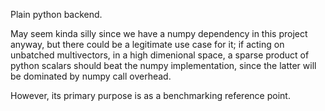 Plain python backend.

May seem kinda silly since we have a numpy dependency in this project anyway,
but there could be a legitimate use case for it; if acting on unbatched multivectors,
in a high dimenional space, a sparse product of python scalars should beat the numpy implementation,
since the latter will be dominated by numpy call overhead.

However, its primary purpose is as a benchmarking reference point.
